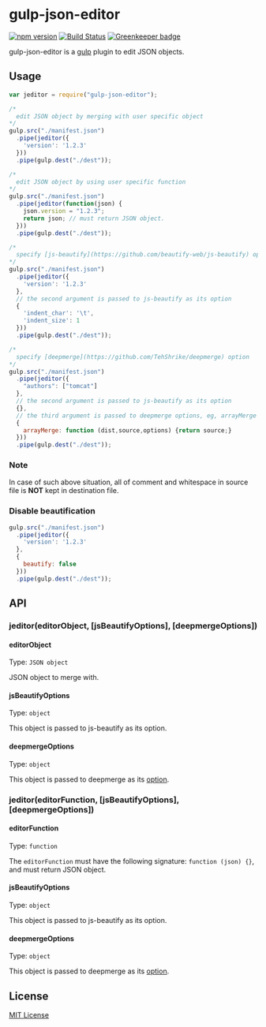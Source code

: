 # gulp-json-editor

[![npm version](https://badge.fury.io/js/gulp-json-editor.svg)](https://www.npmjs.com/package/gulp-json-editor)
[![Build Status](https://secure.travis-ci.org/rejas/gulp-json-editor.png?branch=master)](https://travis-ci.org/rejas/gulp-json-editor) [![Greenkeeper badge](https://badges.greenkeeper.io/rejas/gulp-json-editor.svg)](https://greenkeeper.io/)

gulp-json-editor is a [gulp](https://github.com/gulpjs/gulp) plugin to edit JSON objects.

## Usage
```javascript
var jeditor = require("gulp-json-editor");

/*
  edit JSON object by merging with user specific object
*/
gulp.src("./manifest.json")
  .pipe(jeditor({
    'version': '1.2.3'
  }))
  .pipe(gulp.dest("./dest"));

/*
  edit JSON object by using user specific function
*/
gulp.src("./manifest.json")
  .pipe(jeditor(function(json) {
    json.version = "1.2.3";
    return json; // must return JSON object.
  }))
  .pipe(gulp.dest("./dest"));

/*
  specify [js-beautify](https://github.com/beautify-web/js-beautify) option
*/
gulp.src("./manifest.json")
  .pipe(jeditor({
    'version': '1.2.3'
  },
  // the second argument is passed to js-beautify as its option
  {
    'indent_char': '\t',
    'indent_size': 1
  }))
  .pipe(gulp.dest("./dest"));

/*
  specify [deepmerge](https://github.com/TehShrike/deepmerge) option
*/
gulp.src("./manifest.json")
  .pipe(jeditor({ 
    "authors": ["tomcat"] 
  },
  // the second argument is passed to js-beautify as its option
  {},
  // the third argument is passed to deepmerge options, eg, arrayMerge options
  { 
    arrayMerge: function (dist,source,options) {return source;} 
  }))
  .pipe(gulp.dest("./dest"));
```

### Note
In case of such above situation, all of comment and whitespace in source file is **NOT** kept in destination file.

### Disable beautification

```javascript
gulp.src("./manifest.json")
  .pipe(jeditor({
    'version': '1.2.3'
  },
  {
    beautify: false
  }))
  .pipe(gulp.dest("./dest"));
```


## API
### jeditor(editorObject, [jsBeautifyOptions], [deepmergeOptions])
#### editorObject
Type: `JSON object`

JSON object to merge with.

#### jsBeautifyOptions
Type: `object`

This object is passed to js-beautify as its option.

#### deepmergeOptions
Type: `object`

This object is passed to deepmerge as its [option](https://github.com/TehShrike/deepmerge#options).

### jeditor(editorFunction, [jsBeautifyOptions], [deepmergeOptions])
#### editorFunction
Type: `function`

The `editorFunction` must have the following signature: `function (json) {}`, and must return JSON object.

#### jsBeautifyOptions
Type: `object`

This object is passed to js-beautify as its option.

#### deepmergeOptions
Type: `object`

This object is passed to deepmerge as its [option](https://github.com/TehShrike/deepmerge#options).

## License
[MIT License](http://en.wikipedia.org/wiki/MIT_License)
